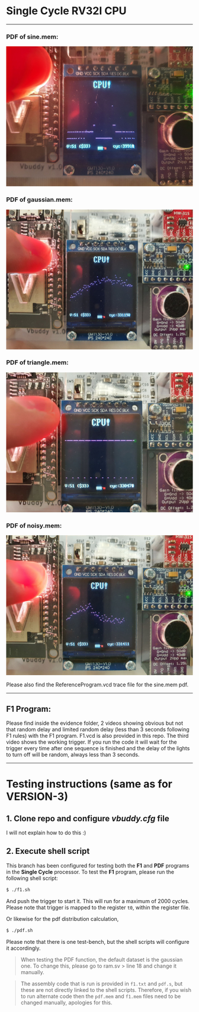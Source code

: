 # Single Cycle RV32I CPU

---

### PDF of sine.mem:

![sinepdf](/test/sinepdf.jpg)

### PDF of gaussian.mem:

![gaussianpdf](/test/gaussianpdf.jpg)

### PDF of triangle.mem:

![trianglepdf](/test/trianglepdf.jpg)

### PDF of noisy.mem:

![noisypdf](/test/noisypdf.jpg)

Please also find the ReferenceProgram.vcd trace file for the sine.mem pdf. 

---

## F1 Program:

Please find inside the evidence folder, 2 videos showing obvious but not that random delay and limited random delay (less than 3 seconds following F1 rules) with the F1 program. F1.vcd is also provided in this repo. The third video shows the working trigger. If you run the code it will wait for the trigger every time after one sequence is finished and the delay of the lights to turn off will be random, always less than 3 seconds.

---
# Testing instructions (same as for VERSION-3)

## 1. Clone repo and configure _vbuddy.cfg_ file

I will not explain how to do this :)

## 2. Execute shell script 

This branch has been configured for testing both the **F1** and **PDF** programs in the **Single Cycle** processor. To test the **F1** program, please run the following shell script:
```bash
$ ./f1.sh
```
And push the trigger to start it. This will run for a maximum of 2000 cycles. Please note that trigger is mapped to the register `t0`, within the register file. 

Or likewise for the pdf distribution calculation,
```bash
$ ./pdf.sh
```
Please note that there is one test-bench, but the shell scripts will configure it accordingly. 

>  When testing the PDF function, the default dataset is the gaussian one. To change this, please go to ram.sv >  line 18 and change it manually. 

> The assembly code that is run is provided in `f1.txt` and `pdf.s`, but these are not directly linked to the shell scripts. Therefore, if you wish to run alternate code then the `pdf.mem` and `f1.mem` files need to be changed manually, apologies for this. 

